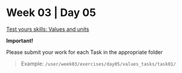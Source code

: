 # Week 03 | Day 05

  [Test yours skills: Values and units](/curriculum/TBP/week03/exercises/values_tasks/index.md)

  **Important!**

  Please submit your work for each Task in the appropriate folder

  > Example: `/user/week03/exercises/day05/values_tasks/task01/` 